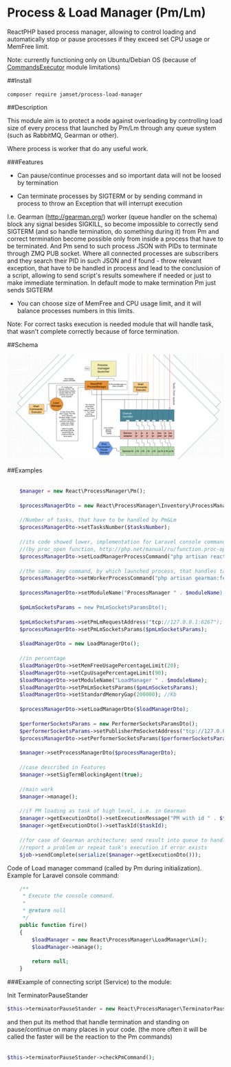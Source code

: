 # Process & Load Manager (Pm/Lm)
ReactPHP based process manager, allowing to control loading and automatically stop or pause processes if they exceed 
set CPU usage or MemFree limit. 

Note: currently functioning only on Ubuntu/Debian OS (because of 
[CommandsExecutor](https://github.com/jamset/commands-executor) module limitations)

##Install

`composer require jamset/process-load-manager`

##Description

This module aim is to protect a node against overloading by controlling load size of every process
that launched by Pm/Lm through any queue system (such as RabbitMQ, Gearman or other). 

Where process is worker that do any useful work. 

###Features

- Can pause/continue processes and so important data will not be loosed by termination

- Can terminate processes by SIGTERM or by sending command in process to throw an Exception that will interrupt execution

I.e. Gearman (http://gearman.org/) worker (queue handler on the schema) block any signal besides SIGKILL, so become impossible to correctly 
send SIGTERM (and so handle termination, do something during it) from Pm and correct termination become possible only 
from inside a process that have to be terminated. And Pm send to such process JSON with PIDs to terminate through ZMQ PUB 
socket. Where all connected processes are subscribers and they search their PID in such JSON and if found - throw 
relevant exception, that have to be handled in process and lead to the conclusion of a script, allowing to send script's 
results somewhere if needed or just to make immediate termination. In default mode to make termination Pm just sends SIGTERM

- You can choose size of MemFree and CPU usage limit, and it will balance processes numbers in this limits. 

Note: For correct tasks execution is needed module that will handle task, that wasn't complete correctly because of force termination.

##Schema

![Process & Load manager schema](https://github.com/jamset/process-load-manager/raw/master/images/pm-lm-schema.jpg)

##Examples

```php

    $manager = new React\ProcessManager\Pm();      
       
    $processManagerDto = new React\ProcessManager\Inventory\ProcessManagerDto();
    
    //Number of tasks, that have to be handled by Pm&Lm
    $processManagerDto->setTasksNumber($tasksNumber);
    
    //its code showed lower, implementation for Laravel console command, but it could any command, launched by shell 
    //(by proc_open function, http://php.net/manual/ru/function.proc-open.php)
    $processManagerDto->setLoadManagerProcessCommand("php artisan react:load-manager");
    
    //the same. Any command, by which launched process, that handles tasks from queue and execute specific work
    $processManagerDto->setWorkerProcessCommand("php artisan gearman:fetch:stat:worker);
    
    $processManagerDto->setModuleName("ProcessManager " . $moduleName);
    
    $pmLmSocketsParams = new PmLmSocketsParamsDto();
    
    $pmLmSocketsParams->setPmLmRequestAddress("tcp://127.0.0.1:6267");
    $processManagerDto->setPmLmSocketsParams($pmLmSocketsParams);
    
    $loadManagerDto = new LoadManagerDto();
    
    //in percentage
    $loadManagerDto->setMemFreeUsagePercentageLimit(20);
    $loadManagerDto->setCpuUsagePercentageLimit(90);
    $loadManagerDto->setModuleName("LoadManager " . $moduleName);
    $loadManagerDto->setPmLmSocketsParams($pmLmSocketsParams);
    $loadManagerDto->setStandardMemoryGap(200000); //Kb
    
    $processManagerDto->setLoadManagerDto($loadManagerDto);
    
    $performerSocketsParams = new PerformerSocketsParamsDto();
    $performerSocketsParams->setPublisherPmSocketAddress("tcp://127.0.0.1:6268");
    $processManagerDto->setPerformerSocketsParams($performerSocketsParams);              
        
    $manager->setProcessManagerDto($processManagerDto);    
        
    //case described in Features        
    $manager->setSigTermBlockingAgent(true); 
    
    //main work
    $manager->manage();
    
    //if PM loading as task of high level, i.e. in Gearman
    $manager->getExecutionDto()->setExecutionMessage("PM with id " . $taskId . " going to finish.");
    $manager->getExecutionDto()->setTaskId($taskId);
    
    //for case of Gearman architecture: send result into queue to handle it with TasksInspector: 
    //report a problem or repeat task's execution if error exists 
    $job->sendComplete(serialize($manager->getExecutionDto()));
```

Code of Load manager command (called by Pm during initialization). Example for Laravel console command:

```php
    /**
     * Execute the console command.
     *
     * @return null
     */
    public function fire()
    {
        $loadManager = new React\ProcessManager\LoadManager\Lm();
        $loadManager->manage();

        return null;
    }

```

###Example of connecting script (Service) to the module:

Init TerminatorPauseStander

```php
$this->terminatorPauseStander = new React\ProcessManager\TerminatorPauseStander();
```

and then put its method that handle termination and standing on pause/continue on many places in your code.
(the more often it will be called the faster will be the reaction to the Pm commands)

```php

$this->terminatorPauseStander->checkPmCommand();

```
